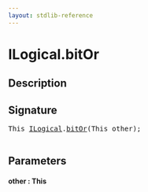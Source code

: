```yaml
---
layout: stdlib-reference
---
```


# ILogical\.bitOr

## Description





## Signature 

<pre>
<span class="code_keyword">This</span> <a href="/stdlib-reference/interfaces/ILogical/index" class="code_type">ILogical</a>.<a href="/stdlib-reference/interfaces/ILogical/bitOr">bitOr</a>(<span class="code_keyword">This</span> <span class='code_param'>other</span>);

</pre>

## Parameters

#### other  : This

